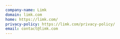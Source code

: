 ```yaml
---
company-name: Limk
domain: limk.com
home: https://limk.com/
privacy-policy: https://limk.com/privacy-policy/
email: contact@limk.com
---
```





